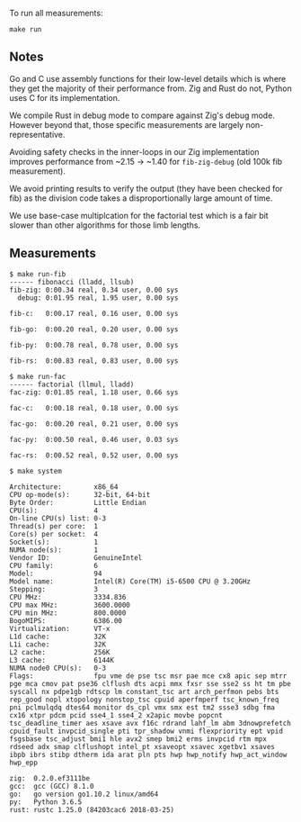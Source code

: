 To run all measurements:

```
make run
```

## Notes

Go and C use assembly functions for their low-level details which is where they
get the majority of their performance from. Zig and Rust do not, Python uses C
for its implementation.

We compile Rust in debug mode to compare against Zig's debug mode. However
beyond that, those specific measurements are largely non-representative.

Avoiding safety checks in the inner-loops in our Zig implementation improves
performance from ~2.15 -> ~1.40 for `fib-zig-debug` (old 100k fib measurement).

We avoid printing results to verify the output (they have been checked for fib)
as the division code takes a disproportionally large amount of time.

We use base-case multiplcation for the factorial test which is a fair bit slower
than other algorithms for those limb lengths.

## Measurements

```
$ make run-fib
------ fibonacci (lladd, llsub) 
fib-zig: 0:00.34 real, 0.34 user, 0.00 sys
  debug: 0:01.95 real, 1.95 user, 0.00 sys

fib-c:   0:00.17 real, 0.16 user, 0.00 sys

fib-go:  0:00.20 real, 0.20 user, 0.00 sys

fib-py:  0:00.78 real, 0.78 user, 0.00 sys

fib-rs:  0:00.83 real, 0.83 user, 0.00 sys
```

```
$ make run-fac
------ factorial (llmul, lladd) 
fac-zig: 0:01.85 real, 1.18 user, 0.66 sys

fac-c:   0:00.18 real, 0.18 user, 0.00 sys

fac-go:  0:00.20 real, 0.21 user, 0.00 sys

fac-py:  0:00.50 real, 0.46 user, 0.03 sys

fac-rs:  0:00.52 real, 0.52 user, 0.00 sys
```

```
$ make system

Architecture:        x86_64
CPU op-mode(s):      32-bit, 64-bit
Byte Order:          Little Endian
CPU(s):              4
On-line CPU(s) list: 0-3
Thread(s) per core:  1
Core(s) per socket:  4
Socket(s):           1
NUMA node(s):        1
Vendor ID:           GenuineIntel
CPU family:          6
Model:               94
Model name:          Intel(R) Core(TM) i5-6500 CPU @ 3.20GHz
Stepping:            3
CPU MHz:             3334.836
CPU max MHz:         3600.0000
CPU min MHz:         800.0000
BogoMIPS:            6386.00
Virtualization:      VT-x
L1d cache:           32K
L1i cache:           32K
L2 cache:            256K
L3 cache:            6144K
NUMA node0 CPU(s):   0-3
Flags:               fpu vme de pse tsc msr pae mce cx8 apic sep mtrr pge mca cmov pat pse36 clflush dts acpi mmx fxsr sse sse2 ss ht tm pbe syscall nx pdpe1gb rdtscp lm constant_tsc art arch_perfmon pebs bts rep_good nopl xtopology nonstop_tsc cpuid aperfmperf tsc_known_freq pni pclmulqdq dtes64 monitor ds_cpl vmx smx est tm2 ssse3 sdbg fma cx16 xtpr pdcm pcid sse4_1 sse4_2 x2apic movbe popcnt tsc_deadline_timer aes xsave avx f16c rdrand lahf_lm abm 3dnowprefetch cpuid_fault invpcid_single pti tpr_shadow vnmi flexpriority ept vpid fsgsbase tsc_adjust bmi1 hle avx2 smep bmi2 erms invpcid rtm mpx rdseed adx smap clflushopt intel_pt xsaveopt xsavec xgetbv1 xsaves ibpb ibrs stibp dtherm ida arat pln pts hwp hwp_notify hwp_act_window hwp_epp

zig:  0.2.0.ef3111be
gcc:  gcc (GCC) 8.1.0
go:   go version go1.10.2 linux/amd64
py:   Python 3.6.5
rust: rustc 1.25.0 (84203cac6 2018-03-25)
```

